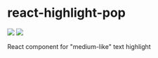 # react-highlight-pop
[![](https://img.shields.io/travis/codeshifu/react-highlight-pop.svg?style=popout)](https://travis-ci.org/codeshifu/react-highlight-pop)
[![](https://img.shields.io/coveralls/github/codeshifu/react-highlight-pop.svg?style=popout)](https://coveralls.io/github/codeshifu/react-highlight-pop)

React component for "medium-like" text highlight
